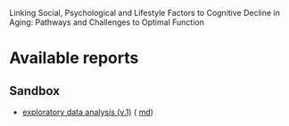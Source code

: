 Linking Social, Psychological and Lifestyle Factors to Cognitive Decline in Aging: Pathways and Challenges to Optimal Function


# Available reports

## Sandbox

- [exploratory data analysis (v.1)][eda_1_html] ( [md][eda_1_md])

[eda_1_html]:https://rawgit.com/casslbrown/brown-2017-disseration/master/sandbox/eda-1/eda-1.html
[eda_1_md]:https://github.com/casslbrown/brown-2017-disseration/blob/master/sandbox/eda-1/eda-1.md
